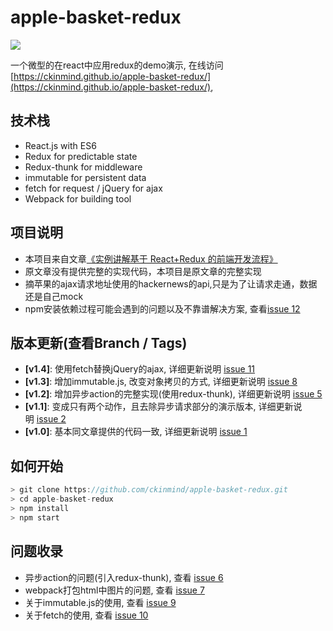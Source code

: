 # apple-basket-redux
![](https://raw.githubusercontent.com/ckinmind/apple-basket-redux/master/src/images/appleBasket.gif)

一个微型的在react中应用redux的demo演示, 在线访问[https://ckinmind.github.io/apple-basket-redux/](https://ckinmind.github.io/apple-basket-redux/),

## 技术栈
- React.js with ES6
- Redux for predictable state
- Redux-thunk for middleware
- immutable for persistent data
- fetch for request / jQuery for ajax
- Webpack for building tool

## 项目说明
- 本项目来自文章[《实例讲解基于 React+Redux 的前端开发流程》](https://segmentfault.com/a/1190000005356568)
- 原文章没有提供完整的实现代码，本项目是原文章的完整实现
- 摘苹果的ajax请求地址使用的hackernews的api,只是为了让请求走通，数据还是自己mock
- npm安装依赖过程可能会遇到的问题以及不靠谱解决方案, 查看[issue 12](https://github.com/ckinmind/apple-basket-redux/issues/12)

## 版本更新(查看Branch / Tags)
- **[v1.4]**: 使用fetch替换jQuery的ajax, 详细更新说明 [issue 11](https://github.com/ckinmind/apple-basket-redux/issues/11)
- **[v1.3]**: 增加immutable.js, 改变对象拷贝的方式, 详细更新说明 [issue 8](https://github.com/ckinmind/apple-basket-redux/issues/8)
- **[v1.2]**: 增加异步action的完整实现(使用redux-thunk),  详细更新说明 [issue 5](https://github.com/ckinmind/apple-basket-redux/issues/5)
- **[v1.1]**: 变成只有两个动作，且去除异步请求部分的演示版本, 详细更新说明 [issue 2](https://github.com/ckinmind/apple-basket-redux/issues/2)
- **[v1.0]**: 基本同文章提供的代码一致, 详细更新说明 [issue 1](https://github.com/ckinmind/apple-basket-redux/issues/1)

## 如何开始
```js
> git clone https://github.com/ckinmind/apple-basket-redux.git
> cd apple-basket-redux
> npm install
> npm start
```

## 问题收录
- 异步action的问题(引入redux-thunk), 查看 [issue 6](https://github.com/ckinmind/apple-basket-redux/issues/6)
- webpack打包html中图片的问题,  查看 [issue 7](https://github.com/ckinmind/apple-basket-redux/issues/7)
- 关于immutable.js的使用,  查看 [issue 9](https://github.com/ckinmind/apple-basket-redux/issues/9)
- 关于fetch的使用, 查看 [issue 10](https://github.com/ckinmind/apple-basket-redux/issues/10)
